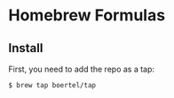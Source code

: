 # Homebrew Formulas

## Install

First, you need to add the repo as a tap:
```
$ brew tap boertel/tap
```
